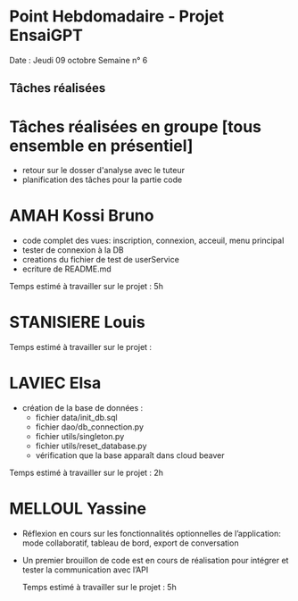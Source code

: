 # Point Hebdomadaire - Projet EnsaiGPT

Date : Jeudi 09 octobre 
Semaine n° 6

## Tâches réalisées




# Tâches réalisées en groupe [tous ensemble en présentiel]

- retour sur le dosser d'analyse avec le tuteur
- planification des tâches pour la partie code

# AMAH Kossi Bruno
- code complet des vues: inscription, connexion, acceuil, menu principal
- tester de connexion à la DB
- creations du fichier de test de userService
- ecriture de README.md

Temps estimé à travailler sur le projet : 5h

# STANISIERE Louis


Temps estimé à travailler sur le projet : 

# LAVIEC Elsa
- création de la base de données :
  - fichier data/init_db.sql
  - fichier dao/db_connection.py
  - fichier utils/singleton.py
  - fichier utils/reset_database.py
  - vérification que la base apparaît dans cloud beaver 

Temps estimé à travailler sur le projet : 2h

# MELLOUL Yassine
- Réflexion en cours sur les fonctionnalités optionnelles de l’application: mode collaboratif, tableau de bord, export de conversation
- Un premier brouillon de code est en cours de réalisation pour intégrer et tester la communication avec l’API

  
  Temps estimé à travailler sur le projet : 5h
